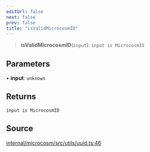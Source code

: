 ```yaml
---
editUrl: false
next: false
prev: false
title: "isValidMicrocosmID"
---
```


> **isValidMicrocosmID**(`input`): `input is MicrocosmID`

## Parameters

• **input**: `unknown`

## Returns

`input is MicrocosmID`

## Source

[internal/microcosm/src/utils/uuid.ts:46](https://github.com/nodenogg-in/alpha-p2p/blob/aa60360/internal/microcosm/src/utils/uuid.ts#L46)
